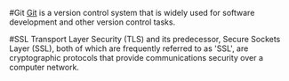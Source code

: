 #Git
[Git](https://git-scm.com/) is a version control system that is widely used for software development and other version control tasks.


#SSL
Transport Layer Security (TLS) and its predecessor, Secure Sockets Layer (SSL), both of which are frequently referred to as 'SSL', are cryptographic protocols that provide communications security over a computer network.


